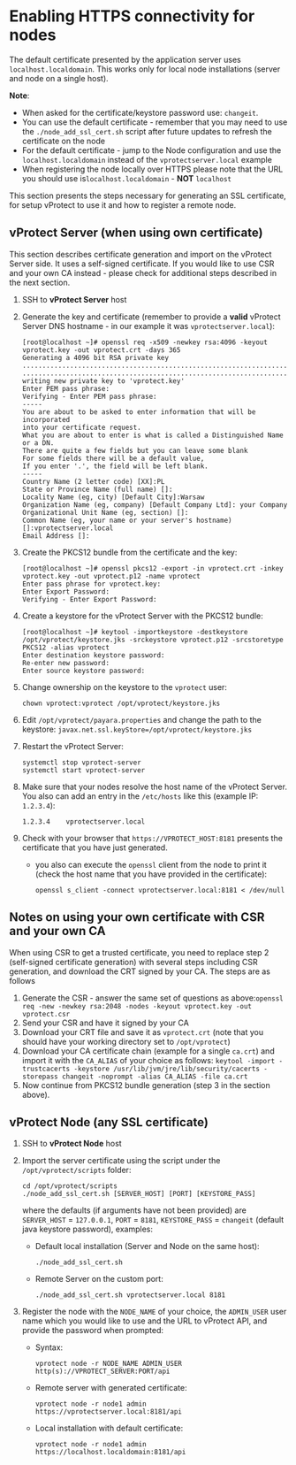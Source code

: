 # Enabling HTTPS connectivity for nodes

The default certificate presented by the application server uses `localhost.localdomain`. This works only for local node installations \(server and node on a single host\).

**Note**:

* When asked for the certificate/keystore password use: `changeit`.
* You can use the default certificate - remember that you may need to use the `./node_add_ssl_cert.sh` script after future updates to refresh the certificate on the node
* For the default certificate - jump to the Node configuration and use the `localhost.localdomain` instead of the `vprotectserver.local` example
* When registering the node locally over HTTPS please note that the URL you should use is`localhost.localdomain` - **NOT** `localhost`

This section presents the steps necessary for generating an SSL certificate, for setup vProtect to use it and how to register a remote node.

## vProtect Server \(when using own certificate\)

This section describes certificate generation and import on the vProtect Server side. It uses a self-signed certificate. If you would like to use CSR and your own CA instead - please check for additional steps described in the next section.

1. SSH to **vProtect Server** host
2. Generate the key and certificate \(remember to provide a **valid** vProtect Server DNS hostname - in our example it was `vprotectserver.local`\):

   ```text
   [root@localhost ~]# openssl req -x509 -newkey rsa:4096 -keyout vprotect.key -out vprotect.crt -days 365
   Generating a 4096 bit RSA private key
   ...............................................................................++
   .............................................................................................................................................................................................................................................................................................................................................++
   writing new private key to 'vprotect.key'
   Enter PEM pass phrase:
   Verifying - Enter PEM pass phrase:
   -----
   You are about to be asked to enter information that will be incorporated
   into your certificate request.
   What you are about to enter is what is called a Distinguished Name or a DN.
   There are quite a few fields but you can leave some blank
   For some fields there will be a default value,
   If you enter '.', the field will be left blank.
   -----
   Country Name (2 letter code) [XX]:PL
   State or Province Name (full name) []:
   Locality Name (eg, city) [Default City]:Warsaw
   Organization Name (eg, company) [Default Company Ltd]: your Company
   Organizational Unit Name (eg, section) []:
   Common Name (eg, your name or your server's hostname) []:vprotectserver.local
   Email Address []:
   ```

3. Create the PKCS12 bundle from the certificate and the key:

   ```text
   [root@localhost ~]# openssl pkcs12 -export -in vprotect.crt -inkey vprotect.key -out vprotect.p12 -name vprotect
   Enter pass phrase for vprotect.key:
   Enter Export Password:
   Verifying - Enter Export Password:
   ```

4. Create a keystore for the vProtect Server with the PKCS12 bundle:

   ```text
   [root@localhost ~]# keytool -importkeystore -destkeystore /opt/vprotect/keystore.jks -srckeystore vprotect.p12 -srcstoretype PKCS12 -alias vprotect
   Enter destination keystore password:  
   Re-enter new password: 
   Enter source keystore password:
   ```

5. Change ownership on the keystore to the `vprotect` user:

   ```text
   chown vprotect:vprotect /opt/vprotect/keystore.jks
   ```

6. Edit `/opt/vprotect/payara.properties` and change the path to the keystore: `javax.net.ssl.keyStore=/opt/vprotect/keystore.jks`
7. Restart the vProtect Server:

   ```text
   systemctl stop vprotect-server
   systemctl start vprotect-server
   ```

8. Make sure that your nodes resolve the host name of the vProtect Server. You also can add an entry in the `/etc/hosts` like this \(example IP: `1.2.3.4`\):

   ```text
   1.2.3.4    vprotectserver.local
   ```

9. Check with your browser that `https://VPROTECT_HOST:8181` presents the certificate that you have just generated.
   * you also can execute the `openssl` client from the node to print it \(check the host name that you have provided in the certificate\):

     ```text
     openssl s_client -connect vprotectserver.local:8181 < /dev/null
     ```

## Notes on using your own certificate with CSR and your own CA

When using CSR to get a trusted certificate, you need to replace step 2 \(self-signed certificate generation\) with several steps including CSR generation, and download the CRT signed by your CA. The steps are as follows

1. Generate the CSR - answer the same set of questions as above:`openssl req -new -newkey rsa:2048 -nodes -keyout vprotect.key -out vprotect.csr`
2. Send your CSR and have it signed by your CA
3. Download your CRT file and save it as `vprotect.crt` \(note that you should have your working directory set to `/opt/vprotect`\)
4. Download your CA certificate chain \(example for a single `ca.crt`\) and import it with the `CA_ALIAS` of your choice as follows: `keytool -import -trustcacerts -keystore /usr/lib/jvm/jre/lib/security/cacerts -storepass changeit -noprompt -alias CA_ALIAS -file ca.crt`
5. Now continue from PKCS12 bundle generation \(step 3 in the section above\).

## vProtect Node \(any SSL certificate\)

1. SSH to **vProtect Node** host
2. Import the server certificate using the script under the `/opt/vprotect/scripts` folder:

   ```text
   cd /opt/vprotect/scripts
   ./node_add_ssl_cert.sh [SERVER_HOST] [PORT] [KEYSTORE_PASS]
   ```

   where the defaults \(if arguments have not been provided\) are `SERVER_HOST` = `127.0.0.1`, `PORT` = `8181`, `KEYSTORE_PASS` = `changeit` \(default java keystore password\), examples:

   * Default local installation \(Server and Node on the same host\):

     ```text
     ./node_add_ssl_cert.sh
     ```

   * Remote Server on the custom port:

     ```text
     ./node_add_ssl_cert.sh vprotectserver.local 8181
     ```

3. Register the node with the `NODE_NAME` of your choice, the `ADMIN_USER` user name which you would like to use and the URL to vProtect API, and provide the password when prompted:
   * Syntax:

     ```text
     vprotect node -r NODE_NAME ADMIN_USER http(s)://VPROTECT_SERVER:PORT/api
     ```

   * Remote server with generated certificate:

     ```text
     vprotect node -r node1 admin https://vprotectserver.local:8181/api
     ```

   * Local installation with default certificate:

     ```text
     vprotect node -r node1 admin https://localhost.localdomain:8181/api
     ```

